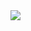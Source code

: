 

<img src="https://github-readme-stats.vercel.app/api?username=Ladrium&show_icons=true&hide_border=true&theme=tokyonight"/>
<br/>

